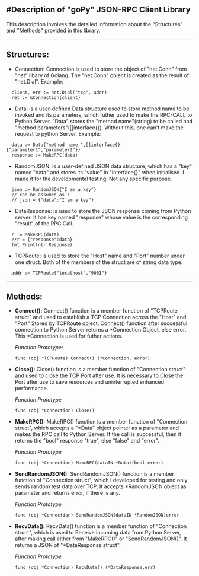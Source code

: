 #**Description of "goPy" JSON-RPC Client Library**
---

This description involves the detailed information about the "Structures" and "Methods" provided in this library.

---

  ## Structures:
  * Connection: Connection is used to store the object of "net.Conn" from "net" libary of Golang. The "net.Conn" object is created as the result of "net.Dial".
  Example:
  ```
    client, err := net.Dial("tcp", addr)
    ret := &Connection{client}
  ```

  * Data: is a user-defined Data structure used to store method name to be invoked and its parameters, which futher used to make the RPC-CALL to Python Server. "Data" stores the "method name"(string) to be called and "method parameters"([]interface{}). Without this, one can't make the request to python Server.
  Example:
  ```
    data := Data{"method name ",[]interface{}{"parameter1","parameter2"}}
    response := MakeRPC(data)
  ```

  * RandomJSON: is a user-defined JSON data structure, which has a "key" named "data" and stores its "value" in "interface{}" when initialised. I made it for the developmental testing. Not any specific purpose.
  ```
    json := RandomJSON{"I am a key"}
    // can be assumed as :
    // json = {"data":"I am a key"}
  ```

* DataResponse: is used to store the JSON response coming from Python server. It has key named "response" whose value is the corresponding "result" of the RPC Call.
```
  r := MakeRPC(data)
  //r = {"response":data}
  fmt.Println(r.Response)
```

* TCPRoute: is used to store the "Host" name and "Port" number under one struct. Both of the members of the struct are of string data type.
```
  addr := TCPRoute{"localhost","9001"}
```
---
## Methods:
* **Connect():** Connect() function is a member function of "TCPRoute struct" and used to establish a TCP Connection across the "Host" and "Port" Stored by TCPRoute object. Connect() function after successful connection to Python Server returns a *Connection Object, else error. This *Connection is used for futher actions.

  *Function Prototype:*

  ```func (obj *TCPRoute) Connect() (*Connection, error)```
* **Close():** Close() function is a member function of "Connection struct" and used to close the TCP Port after use. It is necessary to Close the Port after use to save resources and uninterrupted enhanced performance.

  *Function Prototype*

  ```func (obj *Connection) Close()```

* **MakeRPC():** MakeRPC() function is a member function of "Connection struct", which accepts a "*Data" object pointer as a parameter and makes the RPC call to Python Server. If the call is successful, then it returns the "bool" response "true", else "false" and "error".

  *Function Prototype*

  ```func (obj *Connection) MakeRPC(dataIN *Data)(bool,error)```

* **SendRandomJSON():** SendRandomJSON() function is a member function of "Connection struct", which I developed for testing and only sends random test data over TCP. It accepts *RandomJSON object as parameter and returns error, if there is any.

  *Function Prototype*

  ```func (obj *Connection) SendRandomJSON(dataIN *RandomJSON)error```

* **RecvData():** RecvData() function is a member function of "Connection struct", which is used to Receive incoming data from Python Server, after making call either from "MakeRPC()" or "SendRandomJSON()". It returns a JSON of "*DataResponse struct".

  *Function Prototype*

  ```func (obj *Connection) RecvData() (*DataResponse,err)```
